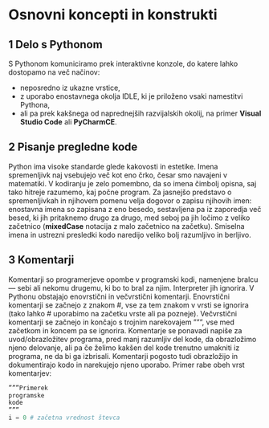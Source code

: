 # Osnovni koncepti in konstrukti

## 1  Delo s Pythonom

S Pythonom komuniciramo prek interaktivne konzole, do katere lahko
dostopamo na več načinov:
- neposredno iz ukazne vrstice,
- z uporabo enostavnega okolja IDLE, ki je priloženo vsaki namestitvi
  Pythona,
- ali pa prek kakšnega od naprednejših razvijalskih okolij, na primer **Visual Studio Code** ali
**PyCharmCE**.

## 2  Pisanje pregledne kode

Python ima visoke standarde glede kakovosti in estetike. Imena spremenljivk
naj vsebujejo več kot eno črko, česar smo navajeni v matematiki. V kodiranju je
zelo pomembno, da so imena čimbolj opisna, saj tako hitreje razumemo, kaj
počne program. Za jasnejšo predstavo o spremenljivkah in njihovem pomenu
velja dogovor o zapisu njihovih imen: enostavna imena so zapisana z eno
besedo, sestavljena pa iz zaporedja več besed, ki jih pritaknemo drugo za drugo,
med seboj pa jih ločimo z veliko začetnico (**mixedCase** notacija z malo začetnico
na začetku). Smiselna imena in ustrezni presledki kodo naredijo veliko bolj
razumljivo in berljivo.

## 3  Komentarji

Komentarji so programerjeve opombe v programski kodi, namenjene bralcu —
sebi ali nekomu drugemu, ki bo to bral za njim. Interpreter jih ignorira.
V Pythonu obstajajo enovrstični in večvrstični komentarji.
Enovrstični komentarji se začnejo z znakom #, vse za tem znakom v vrsti se
ignorira (tako lahko # uporabimo na začetku vrste ali pa pozneje).
Večvrstični komentarji se začnejo in končajo s trojnim narekovajem ”””, vse
med začetkom in koncem pa se ignorira.
Komentarje se ponavadi napiše za uvod/obrazložitev programa, pred manj
razumljiv del kode, da obrazložimo njeno delovanje, ali pa če želimo kakšen del
kode trenutno umakniti iz programa, ne da bi ga izbrisali. Komentarji pogosto
tudi obrazložijo in dokumentirajo kodo in narekujejo njeno uporabo. Primer
rabe obeh vrst komentarjev:

```python
”””Primerek
programske
kode
”””
i = 0 # začetna vrednost števca
```
